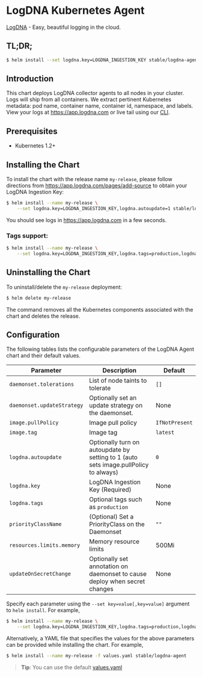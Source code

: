 # LogDNA Kubernetes Agent

[LogDNA](https://logdna.com) - Easy, beautiful logging in the cloud.

## TL;DR;

```bash
$ helm install --set logdna.key=LOGDNA_INGESTION_KEY stable/logdna-agent
```

## Introduction

This chart deploys LogDNA collector agents to all nodes in your cluster. Logs will ship from all containers. We extract pertinent Kubernetes metadata: pod name, container name, container id, namespace, and labels. View your logs at https://app.logdna.com or live tail using our [CLI](https://github.com/logdna/logdna-cli).

## Prerequisites

- Kubernetes 1.2+

## Installing the Chart

To install the chart with the release name `my-release`, please follow directions from https://app.logdna.com/pages/add-source to obtain your LogDNA Ingestion Key:

```bash
$ helm install --name my-release \
    --set logdna.key=LOGDNA_INGESTION_KEY,logdna.autoupdate=1 stable/logdna-agent
```

You should see logs in https://app.logdna.com in a few seconds.

### Tags support:
```bash
$ helm install --name my-release \
    --set logdna.key=LOGDNA_INGESTION_KEY,logdna.tags=production,logdna.autoupdate=1 stable/logdna-agent
```

## Uninstalling the Chart

To uninstall/delete the `my-release` deployment:

```bash
$ helm delete my-release
```

The command removes all the Kubernetes components associated with the chart and deletes the release.

## Configuration

The following tables lists the configurable parameters of the LogDNA Agent chart and their default values.

Parameter | Description | Default
--- | --- | ---
`daemonset.tolerations` | List of node taints to tolerate | `[]`
`daemonset.updateStrategy` | Optionally set an update strategy on the daemonset. | None
`image.pullPolicy` | Image pull policy | `IfNotPresent`
`image.tag` | Image tag | `latest`
`logdna.autoupdate` | Optionally turn on autoupdate by setting to 1 (auto sets image.pullPolicy to always) | `0`
`logdna.key` | LogDNA Ingestion Key (Required) | None
`logdna.tags` | Optional tags such as `production` | None
`priorityClassName` | (Optional) Set a PriorityClass on the Daemonset | `""`
`resources.limits.memory` | Memory resource limits | 500Mi                                      |
`updateOnSecretChange` | Optionally set annotation on daemonset to cause deploy when secret changes | None

Specify each parameter using the `--set key=value[,key=value]` argument to `helm install`. For example,

```bash
$ helm install --name my-release \
    --set logdna.key=LOGDNA_INGESTION_KEY,logdna.tags=production,logdna.autoupdate=1 stable/logdna-agent
```

Alternatively, a YAML file that specifies the values for the above parameters can be provided while installing the chart. For example,

```bash
$ helm install --name my-release -f values.yaml stable/logdna-agent
```

> **Tip**: You can use the default [values.yaml](values.yaml)
